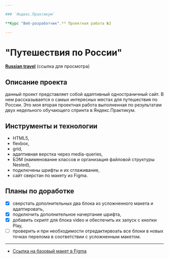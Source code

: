 ```yaml
---

### `Яндекс.Практикум`

**Курс "Веб-разработчик".** Проектная работа №3

---
```


# "Путешествия по России"

[**Russian travel**](https://syrepa.github.io/russian-travel/index.html) (ссылка для просмотра)

## Описание проекта

данный проект представляет собой адаптивный одностраничный сайт. В нем рассказывается о самых интересных местах для путешествия по России. Это моя вторая проектная работа выполненная по результатам двух недельного обучающего спринта в Яндекс.Практикум.

## Инструменты и технологии

- HTML5,
- flexbox,
- grid,
- адаптивная верстка через media-queries,
- БЭМ (наименование классов и организация файловой структуры Nested),
- подключены шрифты и их сглаживание,
- сайт сверстан по макету из Figma.

## Планы по доработке

- [x] сверстать дополнительных два блока из усложненного макета и адаптировать,
- [x] подключить дополнительное начертание шрифта,
- [x] добавить скрипт для блока video и обеспечить их запуск с кнопки Play,
- [ ] проверить и при необходимости отредактирвоать все блоки в новых точках перелома в соответствии с усложненным макетом.

---

- [Ссылка на базовый макет в Figma](https://www.figma.com/file/5S2WSbEFL6awjVWJ0NWL8Q/Sprint-3_-Russia-_-desktop-mobile?node-id=28503%3A0)
